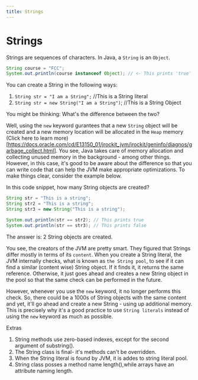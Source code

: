 ```yaml
---
title: Strings
---
```

# Strings

Strings are sequences of characters. In Java, a `String` is an `Object`.

```java
String course = "FCC";
System.out.println(course instanceof Object); // <- This prints 'true'
```

You can create a String in the following ways:

1.  `String str = "I am a String";` //This is a String literal
2.  `String str = new String("I am a String")`; //This is a String Object

You might be thinking: What's the difference between the two?

Well, using the `new` keyword gurantees that a new `String` object will be created and a new memory location will be allocated in the `Heap` memory (Click here to learn more)<a href='https://docs.oracle.com/cd/E13150_01/jrockit_jvm/jrockit/geninfo/diagnos/garbage_collect.html' target='_blank' rel='nofollow'>[https://docs.oracle.com/cd/E13150_01/jrockit_jvm/jrockit/geninfo/diagnos/garbage_collect.html</a>]. You see, Java takes care of memory allocation and collecting unused memory in the background - among other things. However, in this case, it's good to be aware about the difference so that you can write code that can help the JVM make appropriate optimizations. To make things clear, consider the example below. 

In this code snippet, how many String objects are created?

```java
String str = "This is a string";
String str2 = "This is a string";
String str3 = new String("This is a string");

System.out.println(str == str2); // This prints true
System.out.println(str == str3); // This prints false
```

The answer is: 2 String objects are created.

You see, the creators of the JVM are pretty smart. They figured that Strings differ mostly in terms of its `content`. When you create a String literal, the JVM internally checks, what is known as `the String pool`, to see if it can find a similar (content wise) String object. If it finds it, it returns the same reference. Otherwise, it just goes ahead and creates a new String object in the pool so that the same check can be performed in the future.

However, whenever you use the `new` keyword, it no longer performs this check. So, there could be a 1000s of String objects with the same content and yet, it'll go ahead and create a new String - using up additional memory. This is precisely why it's a good practice to use `String literals` instead of using the `new` keyword as much as possible.

Extras
1. String methods use zero-based indexes, except for the second argument of substring().
2. The String class is final- it's methods can't be overridden.
3. When the String literal is found by JVM, it is addes to string literal pool.
4. String class posses a method name length(),while arrays have an attribute naming length.


